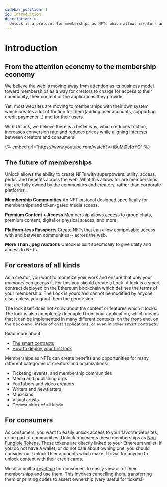 ```yaml
---
sidebar_position: 1
id: introduction
description: >-
  Unlock is a protocol for memberships as NFTs which allows creators and communities to monetize their work, on their own terms, without having to rely on 3rd party applications or platform.
---
```


# Introduction

## From the attention economy to the membership economy

We believe the web is [moving away from attention](https://medium.com/unlock-protocol/the-end-of-the-ad-supported-web-d4d093fb462f) as its business model toward memberships as a way for creators to charge for access to their community, their content or the applications they provide.

Yet, most websites are moving to memberships with their own system which creates a lot of friction for them (adding user accounts, supporting credit payments...) and for their users.

With Unlock, we believe there is a better way, which reduces friction, increases conversion rate and reduces prices while aligning interests between creators and consumers!


{% embed url="https://www.youtube.com/watch?v=tBuMj0eRrYQ" %}

## The future of memberships

Unlock allows the ability to create NFTs with superpowers: utility, access, perks, and benefits across the web. What this allows for are memberships that are fully owned by the communities and creators, rather than corporate platforms.

**Membership Communities** An NFT protocol designed specifically for memberships and token-gated media access.

**Premium Content + Access** Membership allows access to group chats, premium content, digital or physical spaces, and more.

**Platform-less Passports** Create NFTs that can allow composable access with and between communities-- across the web.

**More Than .jpeg Auctions** Unlock is built specifically to give utility and access to NFTs.

## For creators of all kinds

As a creator, you want to monetize your work and ensure that only your _members_ can access it. For this you should create a Lock. A lock is a smart contract deployed on the Ethereum blockchain which defines the terms of your membership. The Lock is yours and cannot be modified by anyone else, unless you grant them the permission.

The lock itself does not _know_ about the content or features which it locks. The lock is also completely decoupled from your application, which means that it can be implemented in many different contexts: on the front-end, on the back-end, inside of chat applications, or even in other smart contracts.

Read more about:

- [The smart contracts](https://docs.unlock-protocol.com/developers/smart-contracts-architecture)
- [How to deploy your first lock](creators/deploying-lock/)

Memberships as NFTs can create benefits and opportunities for many different categories of creators and organizations:

- Ticketing, events, and membership communities
- Media and publishing orgs
- YouTubers and video creators
- Writers and newsletters
- Musicians
- Visual artists
- Communities of all kinds

## For consumers

As consumers, you want to easily unlock access to your favorite websites, or be part of communities. Unlock represents these memberships as [Non Fungible Tokens](https://en.wikipedia.org/wiki/Non-fungible_token). These tokens are directly linked to your Ethereum wallet. If you do not have a wallet, or do not care about owning one, you should consider our Unlock User accounts which make it trivial for anyone to unlock content with their credit cards.

We also built a [_keychain_](https://app.unlock-protocol.com/keychain/) for consumers to easily view all of their memberships and use them. This involves cancelling them, transferring them or printing codes to assert ownership (very useful for tickets!)
